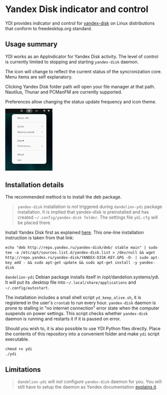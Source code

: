 # Yandex Disk indicator and control

YDI provides indicator and control for [yandex-disk](https://yandex.com/support/disk-desktop-linux/) on Linux distributions that conform to freedesktop.org standard. 

## Usage summary

YDI works as an AppIndicator for Yandex Disk activity. The level of control is currently limited to stopping and starting `yandex-disk` daemon.

The icon will change to reflect the current status of the syncronization core. Menu items are self explanatory. 

Clicking Yandex Disk folder path will open your file manager at that path. Nautilus, Thunar and PCManFM are currently supported. 

Preferences allow changing the status update frequency and icon theme.

<img src="docs/ydiss.png" alt="YDI menu" width="30%"/>

## Installation details

The recommended method is to install the deb package.

> `yandex-disk` installation is *not* triggered during `dandelion-ydi` package installation. It is implied that yandex-disk is preinstalled and has created `~/.config/yandex-disk folder`. The settings file `ydi.cfg` will be placed there.

Install Yandex Disk first as explained [here](https://yandex.com/support/disk-desktop-linux/installation.html). This one-line installation instruction is taken from that link:

	echo "deb http://repo.yandex.ru/yandex-disk/deb/ stable main" | sudo tee -a /etc/apt/sources.list.d/yandex-disk.list > /dev/null && wget http://repo.yandex.ru/yandex-disk/YANDEX-DISK-KEY.GPG -O- | sudo apt-key add - && sudo apt-get update && sudo apt-get install -y yandex-disk

`dandelion-ydi` Debian package installs itself in /opt/dandelion.systems/ydi. It will put its .desktop file into `~/.local/share/applications` and `~/.config/autostart`.

The installation includes a small shell script `yd_keep_alive.sh`, it is registered in the user's `crontab` to run every hour. `yandex-disk` daemon is prone to stalling in "no internet connection" error state when the computer suspends on power settings. This script checks whether `yandex-disk` daemon is running and restarts it if it is paused on error.

Should you wish to, it is also possible to use YDI Python files directly. Place the contents of this repository into a convenient folder and make `ydi` script executable.

	chmod +x ydi
	./ydi

## Limitations

> `dandelion-ydi` will *not* configure `yandex-disk` daemon for you. You will still have to setup the daemon as Yandex documentation [explains it](https://yandex.com/support/disk-desktop-linux/start.html).

